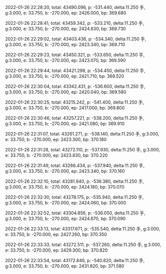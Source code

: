 2022-01-26 22:28:20, total: 43490.096, p: -531.440, delta:11.250 手, g:3.000, e: 33.750, b: -270.000, ep: 2426.000, bp: 369.680

2022-01-26 22:28:41, total: 43459.342, p: -533.210, delta:11.250 手, g:3.000, e: 33.750, b: -270.000, ep: 2424.630, bp: 369.730

2022-01-26 22:29:02, total: 43403.436, p: -534.340, delta:11.250 手, g:3.000, e: 33.750, b: -270.000, ep: 2423.340, bp: 369.710

2022-01-26 22:29:23, total: 43450.321, p: -533.650, delta:11.250 手, g:3.000, e: 33.750, b: -270.000, ep: 2423.070, bp: 369.590

2022-01-26 22:29:44, total: 43421.298, p: -534.450, delta:11.250 手, g:3.000, e: 33.750, b: -270.000, ep: 2421.710, bp: 369.520

2022-01-26 22:30:04, total: 43342.431, p: -536.600, delta:11.250 手, g:3.000, e: 33.750, b: -270.000, ep: 2420.040, bp: 369.580

2022-01-26 22:30:25, total: 43215.242, p: -541.400, delta:11.250 手, g:3.000, e: 33.750, b: -270.000, ep: 2417.000, bp: 369.800

2022-01-26 22:30:46, total: 43257.221, p: -538.200, delta:11.250 手, g:3.000, e: 33.750, b: -270.000, ep: 2421.080, bp: 369.910

2022-01-26 22:31:07, total: 43261.271, p: -538.140, delta:11.250 手, g:3.000, e: 33.750, b: -270.000, ep: 2423.300, bp: 370.180

2022-01-26 22:31:28, total: 43272.110, p: -537.930, delta:11.250 手, g:3.000, e: 33.750, b: -270.000, ep: 2423.830, bp: 370.220

2022-01-26 22:31:49, total: 43266.434, p: -537.940, delta:11.250 手, g:3.000, e: 33.750, b: -270.000, ep: 2423.340, bp: 370.160

2022-01-26 22:32:10, total: 43281.940, p: -536.380, delta:11.250 手, g:3.000, e: 33.750, b: -270.000, ep: 2424.180, bp: 370.070

2022-01-26 22:32:30, total: 43278.175, p: -535.940, delta:11.250 手, g:3.000, e: 33.750, b: -270.000, ep: 2424.060, bp: 370.000

2022-01-26 22:32:52, total: 43304.856, p: -536.050, delta:11.250 手, g:3.000, e: 33.750, b: -270.000, ep: 2424.670, bp: 370.090

2022-01-26 22:33:13, total: 43317.671, p: -535.540, delta:11.250 手, g:3.000, e: 33.750, b: -270.000, ep: 2427.260, bp: 370.350

2022-01-26 22:33:33, total: 43272.511, p: -537.260, delta:11.250 手, g:3.000, e: 33.750, b: -270.000, ep: 2429.300, bp: 370.820

2022-01-26 22:33:54, total: 43172.846, p: -540.820, delta:11.250 手, g:3.000, e: 33.750, b: -270.000, ep: 2431.820, bp: 371.580